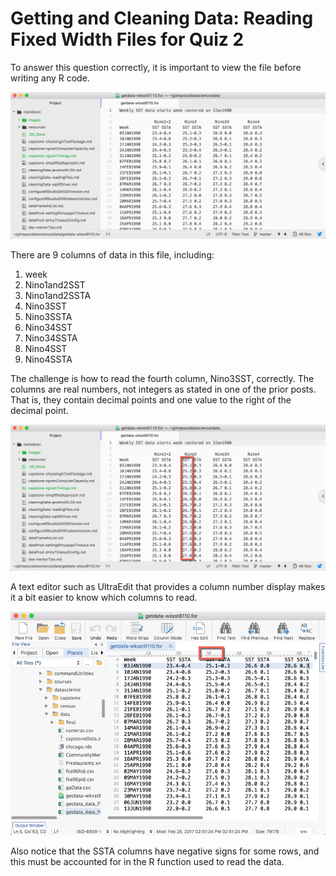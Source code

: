 # Getting and Cleaning Data: Reading Fixed Width Files for Quiz 2

To answer this question correctly, it is important to view the file before writing any R code.


<img src="./images/cleaningData-week2q5-01.png">

There are 9 columns of data in this file, including:

1. week
2. Nino1and2SST
3. Nino1and2SSTA
4. Nino3SST
5. Nino3SSTA
6. Nino34SST
7. Nino34SSTA
8. Nino4SST
9. Nino4SSTA

The challenge is how to read the fourth column, Nino3SST, correctly. The columns are real numbers, not integers as stated in one of the prior posts. That is, they contain decimal points and one value to the right of the decimal point.

<img src="./images/cleaningData-week2q5-02.png">

A text editor such as UltraEdit that provides a column number display makes it a bit easier to know which columns to read.

<img src="./images/cleaningData-week2q5-03.png">

Also notice that the SSTA columns have negative signs for some rows, and this must be accounted for in the R function used to read the data.
